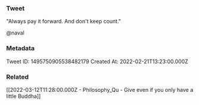 ### Tweet
"Always pay it forward. And don't keep count."

@naval

### Metadata
Tweet ID: 1495750905538482179
Created At: 2022-02-21T13:23:00.000Z

### Related
[[2022-03-12T11:28:00.000Z - Philosophy_Qu - Give even if you only have a little Buddha]]

